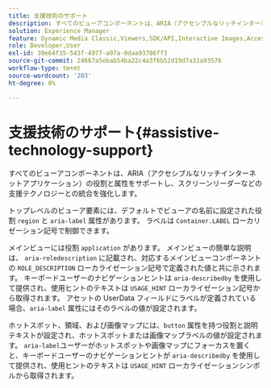 ```yaml
---
title: 支援技術のサポート
description: すべてのビューアコンポーネントは、ARIA（アクセシブルなリッチインターネットアプリケーション）の役割と属性をサポートし、スクリーンリーダーなどの支援テクノロジーとの統合を強化します。
solution: Experience Manager
feature: Dynamic Media Classic,Viewers,SDK/API,Interactive Images,Accessibility
role: Developer,User
exl-id: 39e64f35-543f-4977-a97a-0daa93786ff3
source-git-commit: 24667a5ebab54ba22c4a3f6b52d19d7a31a93576
workflow-type: tm+mt
source-wordcount: '203'
ht-degree: 0%

---
```


# 支援技術のサポート{#assistive-technology-support}

すべてのビューアコンポーネントは、ARIA（アクセシブルなリッチインターネットアプリケーション）の役割と属性をサポートし、スクリーンリーダーなどの支援テクノロジーとの統合を強化します。

トップレベルのビューア要素には、デフォルトでビューアの名前に設定された役割 `region` と `aria-label` 属性があります。 ラベルは `Container.LABEL` ローカリゼーション記号で制御できます。

メインビューには役割 `application` があります。 メインビューの簡単な説明は、 `aria-roledescription` に記載され、対応するメインビューコンポーネントの `ROLE_DESCRIPTION` ローカライゼーション記号で定義された値と共に示されます。 キーボードユーザーのナビゲーションヒントは `aria-describedby` を使用して提供され、使用ヒントのテキストは `USAGE_HINT` ローカライゼーション記号から取得されます。 アセットの UserData フィールドにラベルが定義されている場合、`aria-label` 属性にはそのラベルの値が設定されます。

ホットスポット、領域、および画像マップには、`button` 属性を持つ役割と説明テキストが設定され、ホットスポットまたは画像マップラベルの値が設定されます。 `aria-label`ユーザーがホットスポットや画像マップにフォーカスを置くと、キーボードユーザーのナビゲーションヒントが `aria-describedby` を使用して提供され、使用ヒントのテキストは `USAGE_HINT` ローカライゼーションシンボルから取得されます。
